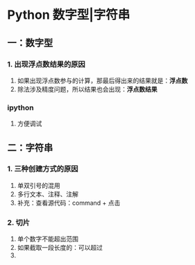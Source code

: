 # Python 数字型|字符串

## 一：数字型

### 1. 出现浮点数结果的原因

1. 如果出现浮点数参与的计算，那最后得出来的结果就是：**浮点数**
2. 除法涉及精度问题，所以结果也会出现：**浮点数结果**



### ipython

1. 方便调试



## 二：字符串

### 1. 三种创建方式的原因

1. 单双引号的混用
2. 多行文本、注释、注解
3. 补充：查看源代码：command + 点击



### 2. 切片

1. 单个数字不能超出范围
2. 如果截取一段长度的：可以超过
3. 